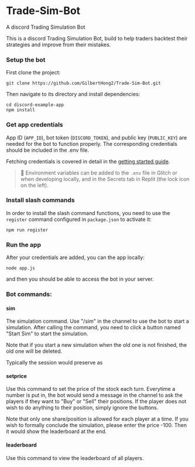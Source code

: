 # Trade-Sim-Bot
A discord Trading Simulation Bot

This is a discord Trading Simulation Bot, build to help traders backtest their strategies and improve from their mistakes.

### Setup the bot

First clone the project:
```
git clone https://github.com/GilbertHong2/Trade-Sim-Bot.git
```

Then navigate to its directory and install dependencies:
```
cd discord-example-app
npm install
```
### Get app credentials

App ID (`APP_ID`), bot token (`DISCORD_TOKEN`), and public key (`PUBLIC_KEY`) are needed for the bot to function properly. The corresponding credentials should be included in the .env file.

Fetching credentials is covered in detail in the [getting started guide](https://discord.com/developers/docs/getting-started).

> 🔑 Environment variables can be added to the `.env` file in Glitch or when developing locally, and in the Secrets tab in Replit (the lock icon on the left).

### Install slash commands

In order to install the slash command functions, you need to use the `register` command configured in `package.json` to activate it:

```
npm run register
```

### Run the app

After your credentials are added, you can the app locally:

```
node app.js
```

and then you should be able to access the bot in your server.

### Bot commands:

#### sim

The simulation command. Use "/sim" in the channel to use the bot to start a simulation. After calling the command, you need to click a button named "Start Sim" to start the simulation.

Note that if you start a new simulation when the old one is not finished, the old one will be deleted. 

Typically the session would preserve as

#### setprice

Use this command to set the price of the stock each turn. Everytime a number is put in, the bot would send a message in the channel to ask the players if they want to "Buy" or "Sell" their positions. If the player does not wish to do anything to their position, simply ignore the buttons.

Note that only one share/position is allowed for each player at a time. If you wish to formally conclude the simulation, please enter the price -100. Then it would show the leaderboard at the end.

#### leaderboard

Use this command to view the leaderboard of all players.